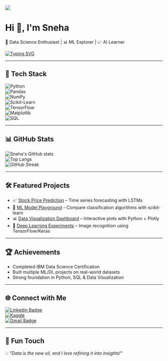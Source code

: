 
<!--
**sneha24340175-crypto/sneha24340175-crypto** is a ✨ _special_ ✨ repository because its `README.md` (this file) appears on your GitHub profile.

Here are some ideas to get you started:

- 🔭 I’m currently working on ...
- 🌱 I’m currently learning ...
- 👯 I’m looking to collaborate on ...
- 🤔 I’m looking for help with ...
- 💬 Ask me about ...
- 📫 How to reach me: ...
- 😄 Pronouns: ...
- ⚡ Fun fact: ...
-->
<!-- Profile Banner -->
<img src="https://img.shields.io/badge/Data%20Science-Enthusiast-00BFFF?style=for-the-badge&logo=python&logoColor=white" />

# Hi 👋, I'm Sneha  
🔹 Data Science Enthusiast | 📊 ML Explorer | 📈 AI Learner  

[![Typing SVG](https://readme-typing-svg.herokuapp.com?font=Fira+Code&pause=1000&color=00BFFF&width=435&lines=Data+Science+Enthusiast;Machine+Learning+Explorer;AI+Learner;Lifelong+Student+of+Data)](https://git.io/typing-svg)

---

## 🚀 Tech Stack  
![Python](https://img.shields.io/badge/Python-000?style=for-the-badge&logo=python)  
![Pandas](https://img.shields.io/badge/Pandas-000?style=for-the-badge&logo=pandas)  
![NumPy](https://img.shields.io/badge/Numpy-000?style=for-the-badge&logo=numpy)  
![Scikit-Learn](https://img.shields.io/badge/ScikitLearn-000?style=for-the-badge&logo=scikit-learn)  
![TensorFlow](https://img.shields.io/badge/TensorFlow-000?style=for-the-badge&logo=tensorflow)  
![Matplotlib](https://img.shields.io/badge/Matplotlib-000?style=for-the-badge&logo=plotly)  
![SQL](https://img.shields.io/badge/SQL-000?style=for-the-badge&logo=mysql)  

---

## 📊 GitHub Stats  
![Sneha's GitHub stats](https://github-readme-stats.vercel.app/api?username=ravi-username&show_icons=true&theme=tokyonight)  
![Top Langs](https://github-readme-stats.vercel.app/api/top-langs/?username=ravi-username&layout=compact&theme=tokyonight)  
![GitHub Streak](https://streak-stats.demolab.com?user=ravi-username&theme=tokyonight&hide_border=true)

---

## 🛠️ Featured Projects  
- 📈 [Stock Price Prediction](#) – Time series forecasting with LSTMs  
- 🤖 [ML Model Playground](#) – Compare classification algorithms with scikit-learn  
- 📊 [Data Visualization Dashboard](#) – Interactive plots with Python + Plotly  
- 🧠 [Deep Learning Experiments](#) – Image recognition using TensorFlow/Keras  

---

## 🏆 Achievements  
- Completed IBM Data Science Certification  
- Built multiple ML/DL projects on real-world datasets  
- Strong foundation in Python, SQL & Data Visualization  

---

## 🌐 Connect with Me  
[![Linkedin Badge](https://img.shields.io/badge/-LinkedIn-blue?style=flat&logo=Linkedin)](www.linkedin.com/in/sneha-kumari-a54362310)  
[![Kaggle](https://img.shields.io/badge/Kaggle-20BEFF?style=flat&logo=kaggle&logoColor=white)](your-kaggle-link)  
[![Gmail Badge](https://img.shields.io/badge/-Email-c14438?style=flat&logo=Gmail)](mailto:your-email@gmail.com)  

---

## 🌟 Fun Touch
💡 *"Data is the new oil, and I love refining it into insights!"* 

